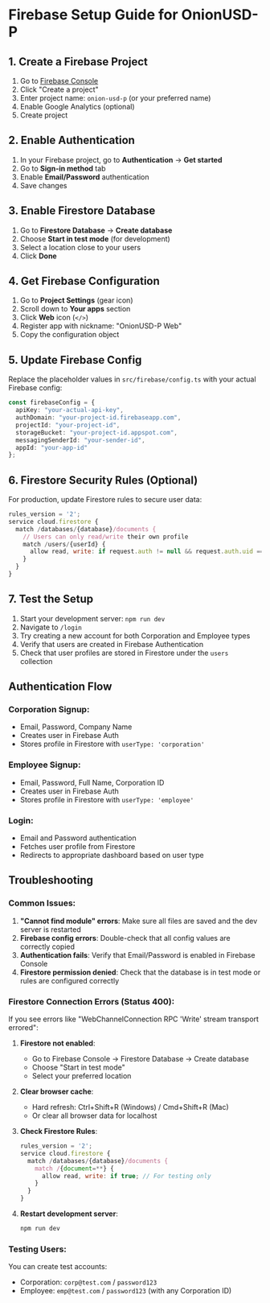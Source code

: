 # Firebase Setup Guide for OnionUSD-P

## 1. Create a Firebase Project

1. Go to [Firebase Console](https://console.firebase.google.com/)
2. Click "Create a project"
3. Enter project name: `onion-usd-p` (or your preferred name)
4. Enable Google Analytics (optional)
5. Create project

## 2. Enable Authentication

1. In your Firebase project, go to **Authentication** → **Get started**
2. Go to **Sign-in method** tab
3. Enable **Email/Password** authentication
4. Save changes

## 3. Enable Firestore Database

1. Go to **Firestore Database** → **Create database**
2. Choose **Start in test mode** (for development)
3. Select a location close to your users
4. Click **Done**

## 4. Get Firebase Configuration

1. Go to **Project Settings** (gear icon)
2. Scroll down to **Your apps** section
3. Click **Web** icon (`</>`)
4. Register app with nickname: "OnionUSD-P Web"
5. Copy the configuration object

## 5. Update Firebase Config

Replace the placeholder values in `src/firebase/config.ts` with your actual Firebase config:

```typescript
const firebaseConfig = {
  apiKey: "your-actual-api-key",
  authDomain: "your-project-id.firebaseapp.com",
  projectId: "your-project-id",
  storageBucket: "your-project-id.appspot.com",
  messagingSenderId: "your-sender-id",
  appId: "your-app-id"
};
```

## 6. Firestore Security Rules (Optional)

For production, update Firestore rules to secure user data:

```javascript
rules_version = '2';
service cloud.firestore {
  match /databases/{database}/documents {
    // Users can only read/write their own profile
    match /users/{userId} {
      allow read, write: if request.auth != null && request.auth.uid == userId;
    }
  }
}
```

## 7. Test the Setup

1. Start your development server: `npm run dev`
2. Navigate to `/login`
3. Try creating a new account for both Corporation and Employee types
4. Verify that users are created in Firebase Authentication
5. Check that user profiles are stored in Firestore under the `users` collection

## Authentication Flow

### Corporation Signup:
- Email, Password, Company Name
- Creates user in Firebase Auth
- Stores profile in Firestore with `userType: 'corporation'`

### Employee Signup:
- Email, Password, Full Name, Corporation ID
- Creates user in Firebase Auth  
- Stores profile in Firestore with `userType: 'employee'`

### Login:
- Email and Password authentication
- Fetches user profile from Firestore
- Redirects to appropriate dashboard based on user type

## Troubleshooting

### Common Issues:

1. **"Cannot find module" errors**: Make sure all files are saved and the dev server is restarted
2. **Firebase config errors**: Double-check that all config values are correctly copied
3. **Authentication fails**: Verify that Email/Password is enabled in Firebase Console
4. **Firestore permission denied**: Check that the database is in test mode or rules are configured correctly

### Firestore Connection Errors (Status 400):

If you see errors like "WebChannelConnection RPC 'Write' stream transport errored":

1. **Firestore not enabled**: 
   - Go to Firebase Console → Firestore Database → Create database
   - Choose "Start in test mode"
   - Select your preferred location

2. **Clear browser cache**:
   - Hard refresh: Ctrl+Shift+R (Windows) / Cmd+Shift+R (Mac)
   - Or clear all browser data for localhost

3. **Check Firestore Rules**:
   ```javascript
   rules_version = '2';
   service cloud.firestore {
     match /databases/{database}/documents {
       match /{document=**} {
         allow read, write: if true; // For testing only
       }
     }
   }
   ```

4. **Restart development server**:
   ```bash
   npm run dev
   ```

### Testing Users:

You can create test accounts:
- Corporation: `corp@test.com` / `password123`
- Employee: `emp@test.com` / `password123` (with any Corporation ID) 